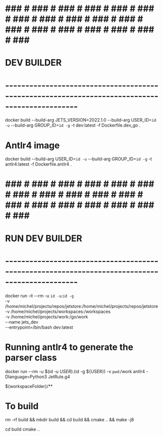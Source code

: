 # ### # ### # ### # ### # ### # ### # ### # ### # ### # ### # ### # ### # ### # ### # ### # ### # ### # ### #
# DEV BUILDER
# ----------------------------------------------------------------------------------------------
docker build --build-arg JETS_VERSION=2022.1.0 --build-arg USER_ID=`id -u` --build-arg GROUP_ID=`id -g` -t dev:latest -f Dockerfile.dev_go . 

# Antlr4 image
docker build --build-arg USER_ID=`id -u` --build-arg GROUP_ID=`id -g` -t antlr4:latest -f Dockerfile.antlr4 . 

# ### # ### # ### # ### # ### # ### # ### # ### # ### # ### # ### # ### # ### # ### # ### # ### # ### # ### #
# RUN DEV BUILDER
# ----------------------------------------------------------------------------------------------
docker run -it --rm -u `id -u`:`id -g` \
    -v /home/michel/projects/repos/jetstore:/home/michel/projects/repos/jetstore \
    -v /home/michel/projects/workspaces:/workspaces \
    -v /home/michel/projects/work:/go/work \
    --name jets_dev \
    --entrypoint=/bin/bash dev:latest

# Running antlr4 to generate the parser class
docker run --rm -u $(id -u ${USER}):$(id -g ${USER}) -v `pwd`:/work antlr4 -Dlanguage=Python3 JetRule.g4

${workspaceFolder}/**

# To build
rm -rf build && mkdir build && cd build && cmake .. && make -j8 

cd build 
cmake ..


